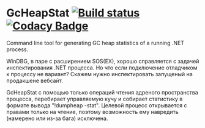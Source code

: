 # GcHeapStat [![Build status](https://ci.appveyor.com/api/projects/status/3pcm9r3rai06g891?svg=true)](https://ci.appveyor.com/project/alpinskiy/gcheapstat/build/artifacts) [![Codacy Badge](https://api.codacy.com/project/badge/Grade/3b99c9352dc7495383808c7824c0b420)](https://www.codacy.com/manual/malpinskiy/gcheapstat?utm_source=github.com&amp;utm_medium=referral&amp;utm_content=alpinskiy/gcheapstat&amp;utm_campaign=Badge_Grade)
Command line tool for generating GC heap statistics of a running .NET process.

WinDBG, в паре с расширением SOS(EX), хорошо справляется с задачей инспектирования .NET процесса. Но что если подключение отладчиком к процессу не вариант? Скажем нужно инспектировать запущеный на продакшене вебсайт.

GcHeapStat с помощью только операций чтения адреного пространства процесса, перебирает управляемую кучу и собирает статистику в формате вывода "!dumpheap -stat". Целевой процесс открывается с правами только на чтение, поэтому возможность ему навредить (намерено или из-за бага) исключена.
